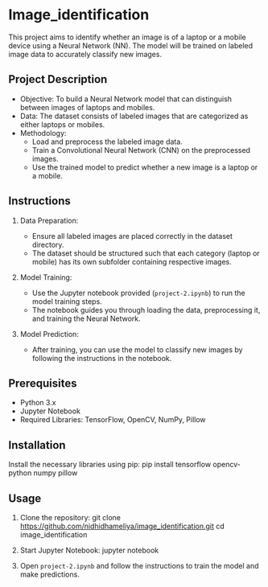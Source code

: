 # Image_identification

This project aims to identify whether an image is of a laptop or a mobile device using a Neural Network (NN). The model will be trained on labeled image data to accurately classify new images.

## Project Description

- Objective: To build a Neural Network model that can distinguish between images of laptops and mobiles.
- Data: The dataset consists of labeled images that are categorized as either laptops or mobiles.
- Methodology:
  - Load and preprocess the labeled image data.
  - Train a Convolutional Neural Network (CNN) on the preprocessed images.
  - Use the trained model to predict whether a new image is a laptop or a mobile.

## Instructions

1. Data Preparation:
   - Ensure all labeled images are placed correctly in the dataset directory.
   - The dataset should be structured such that each category (laptop or mobile) has its own subfolder containing respective images.

2. Model Training:
   - Use the Jupyter notebook provided (`project-2.ipynb`) to run the model training steps.
   - The notebook guides you through loading the data, preprocessing it, and training the Neural Network.

3. Model Prediction:
   - After training, you can use the model to classify new images by following the instructions in the notebook.

## Prerequisites

- Python 3.x
- Jupyter Notebook
- Required Libraries: TensorFlow, OpenCV, NumPy, Pillow

## Installation

Install the necessary libraries using pip:
pip install tensorflow opencv-python numpy pillow

## Usage

1. Clone the repository:
   git clone https://github.com/nidhidhameliya/image_identification.git
   cd image_identification

2. Start Jupyter Notebook:
   jupyter notebook

3. Open `project-2.ipynb` and follow the instructions to train the model and make predictions.


